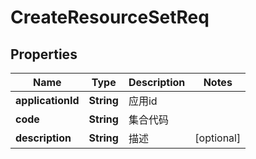 

# CreateResourceSetReq


## Properties

| Name | Type | Description | Notes |
|------------ | ------------- | ------------- | -------------|
|**applicationId** | **String** | 应用id |  |
|**code** | **String** | 集合代码 |  |
|**description** | **String** | 描述 |  [optional] |



